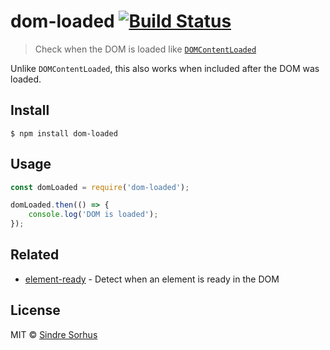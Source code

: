# dom-loaded [![Build Status](https://travis-ci.org/sindresorhus/dom-loaded.svg?branch=master)](https://travis-ci.org/sindresorhus/dom-loaded)

> Check when the DOM is loaded like [`DOMContentLoaded`](https://developer.mozilla.org/en/docs/Web/Events/DOMContentLoaded)

Unlike `DOMContentLoaded`, this also works when included after the DOM was loaded.


## Install

```
$ npm install dom-loaded
```


## Usage

```js
const domLoaded = require('dom-loaded');

domLoaded.then(() => {
	console.log('DOM is loaded');
});
```


## Related

- [element-ready](https://github.com/sindresorhus/element-ready) - Detect when an element is ready in the DOM


## License

MIT © [Sindre Sorhus](https://sindresorhus.com)
